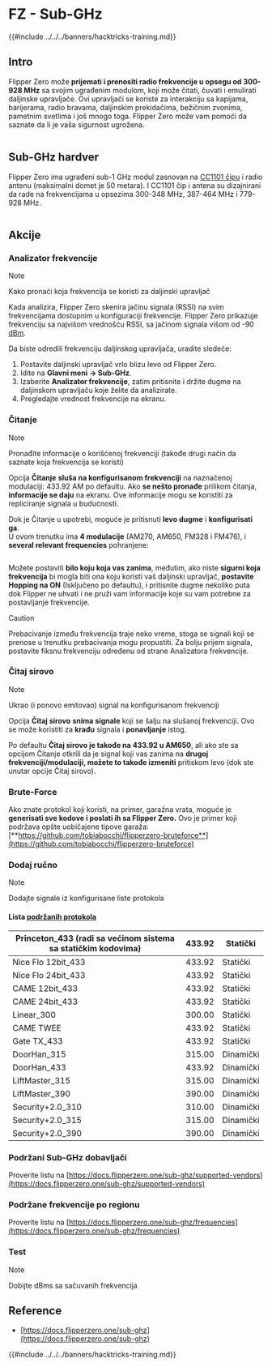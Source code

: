 # FZ - Sub-GHz

{{#include ../../../banners/hacktricks-training.md}}

## Intro <a href="#kfpn7" id="kfpn7"></a>

Flipper Zero može **prijemati i prenositi radio frekvencije u opsegu od 300-928 MHz** sa svojim ugrađenim modulom, koji može čitati, čuvati i emulirati daljinske upravljače. Ovi upravljači se koriste za interakciju sa kapijama, barijerama, radio bravama, daljinskim prekidačima, bežičnim zvonima, pametnim svetlima i još mnogo toga. Flipper Zero može vam pomoći da saznate da li je vaša sigurnost ugrožena.

<figure><img src="../../../images/image (714).png" alt=""><figcaption></figcaption></figure>

## Sub-GHz hardver <a href="#kfpn7" id="kfpn7"></a>

Flipper Zero ima ugrađeni sub-1 GHz modul zasnovan na [﻿](https://www.st.com/en/nfc/st25r3916.html#overview)﻿[CC1101 čipu](https://www.ti.com/lit/ds/symlink/cc1101.pdf) i radio antenu (maksimalni domet je 50 metara). I CC1101 čip i antena su dizajnirani da rade na frekvencijama u opsezima 300-348 MHz, 387-464 MHz i 779-928 MHz.

<figure><img src="../../../images/image (923).png" alt=""><figcaption></figcaption></figure>

## Akcije

### Analizator frekvencije

> [!NOTE]
> Kako pronaći koja frekvencija se koristi za daljinski upravljač

Kada analizira, Flipper Zero skenira jačinu signala (RSSI) na svim frekvencijama dostupnim u konfiguraciji frekvencije. Flipper Zero prikazuje frekvenciju sa najvišom vrednošću RSSI, sa jačinom signala višom od -90 [dBm](https://en.wikipedia.org/wiki/DBm).

Da biste odredili frekvenciju daljinskog upravljača, uradite sledeće:

1. Postavite daljinski upravljač vrlo blizu levo od Flipper Zero.
2. Idite na **Glavni meni** **→ Sub-GHz**.
3. Izaberite **Analizator frekvencije**, zatim pritisnite i držite dugme na daljinskom upravljaču koje želite da analizirate.
4. Pregledajte vrednost frekvencije na ekranu.

### Čitanje

> [!NOTE]
> Pronađite informacije o korišćenoj frekvenciji (takođe drugi način da saznate koja frekvencija se koristi)

Opcija **Čitanje** **sluša na konfigurisanom frekvenciji** na naznačenoj modulaciji: 433.92 AM po defaultu. Ako **se nešto pronađe** prilikom čitanja, **informacije se daju** na ekranu. Ove informacije mogu se koristiti za repliciranje signala u budućnosti.

Dok je Čitanje u upotrebi, moguće je pritisnuti **levo dugme** i **konfigurisati ga**.\
U ovom trenutku ima **4 modulacije** (AM270, AM650, FM328 i FM476), i **several relevant frequencies** pohranjene:

<figure><img src="../../../images/image (947).png" alt=""><figcaption></figcaption></figure>

Možete postaviti **bilo koju koja vas zanima**, međutim, ako niste **sigurni koja frekvencija** bi mogla biti ona koju koristi vaš daljinski upravljač, **postavite Hopping na ON** (Isključeno po defaultu), i pritisnite dugme nekoliko puta dok Flipper ne uhvati i ne pruži vam informacije koje su vam potrebne za postavljanje frekvencije.

> [!CAUTION]
> Prebacivanje između frekvencija traje neko vreme, stoga se signali koji se prenose u trenutku prebacivanja mogu propustiti. Za bolju prijem signala, postavite fiksnu frekvenciju određenu od strane Analizatora frekvencije.

### **Čitaj sirovo**

> [!NOTE]
> Ukrao (i ponovo emitovao) signal na konfigurisanom frekvenciji

Opcija **Čitaj sirovo** **snima signale** koji se šalju na slušanoj frekvenciji. Ovo se može koristiti za **krađu** signala i **ponavljanje** istog.

Po defaultu **Čitaj sirovo je takođe na 433.92 u AM650**, ali ako ste sa opcijom Čitanje otkrili da je signal koji vas zanima na **drugoj frekvenciji/modulaciji, možete to takođe izmeniti** pritiskom levo (dok ste unutar opcije Čitaj sirovo).

### Brute-Force

Ako znate protokol koji koristi, na primer, garažna vrata, moguće je **generisati sve kodove i poslati ih sa Flipper Zero.** Ovo je primer koji podržava opšte uobičajene tipove garaža: [**https://github.com/tobiabocchi/flipperzero-bruteforce**](https://github.com/tobiabocchi/flipperzero-bruteforce)

### Dodaj ručno

> [!NOTE]
> Dodajte signale iz konfigurisane liste protokola

#### Lista [podržanih protokola](https://docs.flipperzero.one/sub-ghz/add-new-remote) <a href="#id-3iglu" id="id-3iglu"></a>

| Princeton_433 (radi sa većinom sistema sa statičkim kodovima) | 433.92 | Statički  |
| -------------------------------------------------------------- | ------ | ------- |
| Nice Flo 12bit_433                                             | 433.92 | Statički  |
| Nice Flo 24bit_433                                             | 433.92 | Statički  |
| CAME 12bit_433                                                 | 433.92 | Statički  |
| CAME 24bit_433                                                 | 433.92 | Statički  |
| Linear_300                                                     | 300.00 | Statički  |
| CAME TWEE                                                      | 433.92 | Statički  |
| Gate TX_433                                                    | 433.92 | Statički  |
| DoorHan_315                                                    | 315.00 | Dinamički |
| DoorHan_433                                                    | 433.92 | Dinamički |
| LiftMaster_315                                                 | 315.00 | Dinamički |
| LiftMaster_390                                                 | 390.00 | Dinamički |
| Security+2.0_310                                               | 310.00 | Dinamički |
| Security+2.0_315                                               | 315.00 | Dinamički |
| Security+2.0_390                                               | 390.00 | Dinamički |

### Podržani Sub-GHz dobavljači

Proverite listu na [https://docs.flipperzero.one/sub-ghz/supported-vendors](https://docs.flipperzero.one/sub-ghz/supported-vendors)

### Podržane frekvencije po regionu

Proverite listu na [https://docs.flipperzero.one/sub-ghz/frequencies](https://docs.flipperzero.one/sub-ghz/frequencies)

### Test

> [!NOTE]
> Dobijte dBms sa sačuvanih frekvencija

## Reference

- [https://docs.flipperzero.one/sub-ghz](https://docs.flipperzero.one/sub-ghz)

{{#include ../../../banners/hacktricks-training.md}}
